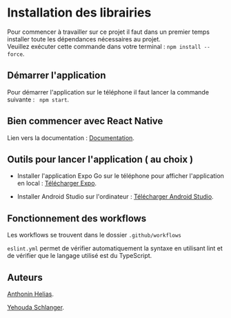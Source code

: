 # Installation des librairies

Pour commencer à travailler sur ce projet il faut dans un premier temps installer toute les dépendances nécessaires au projet. <br />
Veuillez exécuter cette commande dans votre terminal : `npm install --force`.

## Démarrer l'application

Pour démarrer l'application sur le téléphone il faut lancer la commande suivante : ` npm start`.

## Bien commencer avec React Native 

Lien vers la documentation :  [Documentation](https://reactnative.dev/docs/environment-setup). 
 
## Outils pour lancer l'application ( au choix )

- Installer l'application Expo Go sur le téléphone pour afficher l'application en local : [Télécharger Expo](https://play.google.com/store/apps/details?id=host.exp.exponent&hl=en).

- Installer Android Studio sur l'ordinateur : [Télécharger Android Studio](https://developer.android.com/studio?hl=fr).

## Fonctionnement des workflows

Les workflows se trouvent dans le dossier `.github/workflows`

`eslint.yml` permet de  vérifier automatiquement la syntaxe en utilisant lint et de vérifier que le langage utilisé est du TypeScript.

## Auteurs 

[Anthonin Helias](https://github.com/AnthoninHelias). 

[Yehouda Schlanger](https://github.com/schlanger). 
